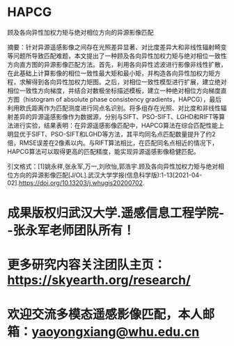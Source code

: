 # HAPCG
顾及各向异性加权力矩与绝对相位方向的异源影像匹配


摘要：针对异源遥感影像之间存在光照差异显著、对比度差异大和非线性辐射畸变等问题所导致匹配难题，本文提出了一种顾及各向异性加权力矩与绝对相位一致性方向直方图的异源影像匹配方法。首先，利用各向异性滤波进行影像非线性扩散，在此基础上计算影像的相位一致性最大矩和最小矩，并构造各向异性加权力矩方程，求解得到各向异性加权力矩图。之后，对相位一致性模型进行扩展，建立绝对相位一致性方向梯度，并结合对数极坐标描述模板，建立一种绝对相位方向梯度直方图（histogram of absolute phase consistency gradients，HAPCG），最后利用欧氏距离作为匹配测度进行同点名识别。将多组存在光照、对比度和非线性辐射差异的异源遥感影像作为数据源，分别与SIFT、PSO-SIFT、LGHD和RIFT等算法进行实验，结果表明：在异源遥感影像匹配中，HAPCG算法在综合匹配性能上明显优于SIFT、PSO-SIFT和LGHD等方法，其平均同名点匹配数量提升了约2倍，RMSE误差在2像素以内。与RIFT算法相比，在匹配同名点相近的情况下，HAPCG算法可以取得更高的匹配精度，能实现异源遥感影像稳健匹配。

引文格式：[1]姚永祥,张永军,万一,刘欣怡,郭浩宇.顾及各向异性加权力矩与绝对相位方向的异源影像匹配[J/OL].武汉大学学报(信息科学版):1-13[2021-04-02].https://doi.org/10.13203/j.whugis20200702.

# 成果版权归武汉大学.遥感信息工程学院--张永军老师团队所有！
# 更多研究内容关注团队主页：https://skyearth.org/research/
# 欢迎交流多模态遥感影像匹配，本人邮箱：yaoyongxiang@whu.edu.cn
